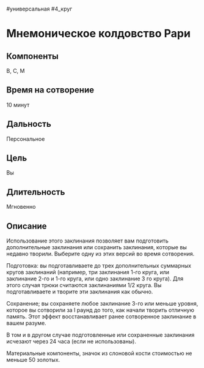 #универсальная
#4_круг
# Мнемоническое колдовство Рари

## Компоненты
В, С, М

## Время на сотворение
10 минут

## Дальность
Персональное

## Цель
Вы

## Длительность
Мгновенно

## Описание
Использование этого заклинания позволяет вам подготовить дополнительные заклинания или сохранить заклинания, которые вы недавно творили. Выберите одну из этих версий во время сотворения.

Подготовка: вы подготавливаете до трех дополнительных суммарных кругов заклинаний (например, три заклинания 1-го круга, или заклинание 2-го и 1-го круга, или одно заклинание 3 го круга). Для этого случая трюки считаются заклинаниями 1/2 круга. Вы подготавливаете и творите эти заклинания как обычно.

Сохранение; вы сохраняете любое заклинание 3-го или меньше уровня, которое вы сотворили за I раунд до того, как начали творить отличную память. Этот эффект восстанавливает ранее сотворенное заклинание в вашем разуме.

В том и в другом случае подготовленные или сохраненные заклинания исчезают через 24 часа (если не использованы).

Материальные компоненты, значок из слоновой кости стоимостью не меньше 50 золотых.
